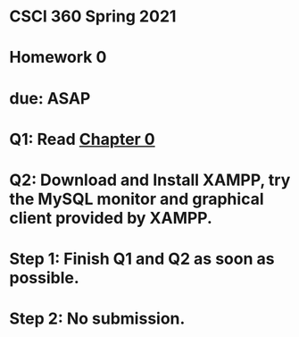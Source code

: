 # CSCI 360 Spring 2021
# Homework 0
# due: ASAP

# Q1: Read [Chapter 0](https://github.com/ZhangNingSAU/Spring-2021-CSCI-360-Database-Mgmt-Systems/blob/main/Slides/Chapter00.md)
# Q2: Download and Install XAMPP, try the MySQL monitor and graphical client provided by XAMPP.

# Step 1: Finish Q1 and Q2 as soon as possible.

# Step 2: No submission.
